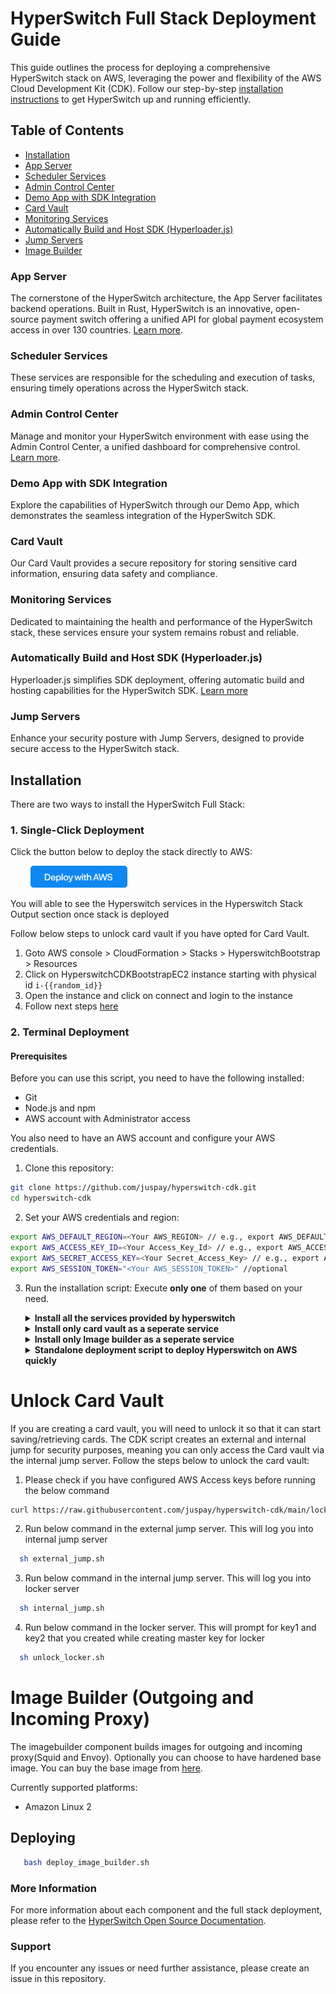 # HyperSwitch Full Stack Deployment Guide

This guide outlines the process for deploying a comprehensive HyperSwitch stack on AWS, leveraging the power and flexibility of the AWS Cloud Development Kit (CDK). Follow our step-by-step [installation instructions](#installation) to get HyperSwitch up and running efficiently.

## Table of Contents
- [Installation](#installation)
- [App Server](#app-server)
- [Scheduler Services](#scheduler-services)
- [Admin Control Center](#admin-control-center)
- [Demo App with SDK Integration](#demo-app-with-sdk-integration)
- [Card Vault](#card-vault)
- [Monitoring Services](#monitoring-services)
- [Automatically Build and Host SDK (Hyperloader.js)](#automatically-build-and-host-sdk)
- [Jump Servers](#jump-servers)
- [Image Builder](#image-builder)

### App Server
The cornerstone of the HyperSwitch architecture, the App Server facilitates backend operations. Built in Rust, HyperSwitch is an innovative, open-source payment switch offering a unified API for global payment ecosystem access in over 130 countries. [Learn more](https://github.com/juspay/hyperswitch).

### Scheduler Services
These services are responsible for the scheduling and execution of tasks, ensuring timely operations across the HyperSwitch stack.

### Admin Control Center
Manage and monitor your HyperSwitch environment with ease using the Admin Control Center, a unified dashboard for comprehensive control. [Learn more](https://github.com/juspay/hyperswitch-control-center).

### Demo App with SDK Integration
Explore the capabilities of HyperSwitch through our Demo App, which demonstrates the seamless integration of the HyperSwitch SDK.

### Card Vault
Our Card Vault provides a secure repository for storing sensitive card information, ensuring data safety and compliance.

### Monitoring Services
Dedicated to maintaining the health and performance of the HyperSwitch stack, these services ensure your system remains robust and reliable.

### Automatically Build and Host SDK (Hyperloader.js)
Hyperloader.js simplifies SDK deployment, offering automatic build and hosting capabilities for the HyperSwitch SDK. [Learn more](https://github.com/juspay/hyperswitch-web)

### Jump Servers
Enhance your security posture with Jump Servers, designed to provide secure access to the HyperSwitch stack.

## Installation

There are two ways to install the HyperSwitch Full Stack:

### 1. Single-Click Deployment

Click the button below to deploy the stack directly to AWS:

&emsp;&emsp; <a href="https://console.aws.amazon.com/cloudformation/home?#/stacks/new?stackName=HyperswitchBootstrap&templateURL=https://hyperswitch-synth.s3.eu-central-1.amazonaws.com/production.yaml"><img src="./images/aws_button.png" height="35"></a>

You will able to see the Hyperswitch services in the Hyperswitch Stack Output section once stack is deployed

Follow below steps to unlock card vault if you have opted for Card Vault.

1. Goto AWS console > CloudFormation > Stacks > HyperswitchBootstrap > Resources
2. Click on HyperswitchCDKBootstrapEC2 instance starting with physical id `i-{{random_id}}`
3. Open the instance and click on connect and login to the instance
4. Follow next steps [here](#card_vault)

### 2. Terminal Deployment

#### Prerequisites

Before you can use this script, you need to have the following installed:

- Git
- Node.js and npm
- AWS account with Administrator access

You also need to have an AWS account and configure your AWS credentials.

1. Clone this repository:

```bash
git clone https://github.com/juspay/hyperswitch-cdk.git
cd hyperswitch-cdk
```

2. Set your AWS credentials and region:

```bash
export AWS_DEFAULT_REGION=<Your AWS_REGION> // e.g., export AWS_DEFAULT_REGION=us-east-2
export AWS_ACCESS_KEY_ID=<Your Access_Key_Id> // e.g., export AWS_ACCESS_KEY_ID=AKIAIOSFODNN7EXAMPLE
export AWS_SECRET_ACCESS_KEY=<Your Secret_Access_Key> // e.g., export AWS_SECRET_ACCESS_KEY=wJalrXUtnFEMI/K7MDENG/bPxRfiCYEXAMPLEKEY
export AWS_SESSION_TOKEN="<Your AWS_SESSION_TOKEN>" //optional
```

3. Run the installation script:
    Execute <b>only one</b> of them based on your need.

    <details>
      <summary><b>Install all the services provided by hyperswitch</b></summary>
      <pre>bash install.sh</pre>
    </details>
    <details>
      <summary><b>Install only card vault as a seperate service</b></summary>
      <pre>bash install-locker.sh</pre>
    </details>
    <details>
      <summary><b>Install only Image builder as a seperate service</b></summary>
      <pre>bash deploy_imagebuilder.sh</pre>
    </details>
    <details>
      <summary><b>Standalone deployment script to deploy Hyperswitch on AWS quickly</b></summary>
      <pre>curl https://raw.githubusercontent.com/juspay/hyperswitch/main/aws/hyperswitch_aws_setup.sh | bash</pre>
  </details>


# <a name="card_vault"></a>Unlock Card Vault

If you are creating a card vault, you will need to unlock it so that it can start saving/retrieving cards. The CDK script creates an external and internal jump for security purposes, meaning you can only access the Card vault via the internal jump server. Follow the steps below to unlock the card vault:

1. Please check if you have configured AWS Access keys before running the below command

```bash
curl https://raw.githubusercontent.com/juspay/hyperswitch-cdk/main/locker.sh | bash
```

2. Run below command in the external jump server. This will log you into internal jump server

```bash
  sh external_jump.sh
```

3. Run below command in the internal jump server. This will log you into locker server

```bash
  sh internal_jump.sh
```

4. Run below command in the locker server. This will prompt for key1 and key2 that you created while creating master key for locker

```bash
  sh unlock_locker.sh
```

# Image Builder (Outgoing and Incoming Proxy)

The imagebuilder component builds images for outgoing and incoming proxy(Squid and Envoy). Optionally you can choose to have hardened base image. You can buy the base image from [here](https://aws.amazon.com/marketplace/pp/prodview-53aklkzclj3wi?sr=0-1&ref_=beagle&applicationId=AWSMPContessa).

Currently supported platforms:
- Amazon Linux 2

## Deploying

```bash 
   bash deploy_image_builder.sh
```

### More Information

For more information about each component and the full stack deployment, please refer to the [HyperSwitch Open Source Documentation](https://opensource.hyperswitch.io/hyperswitch-open-source/deploy-hyperswitch-on-aws/deploy-app-server/full-stack-deployment).

### Support

If you encounter any issues or need further assistance, please create an issue in this repository.
